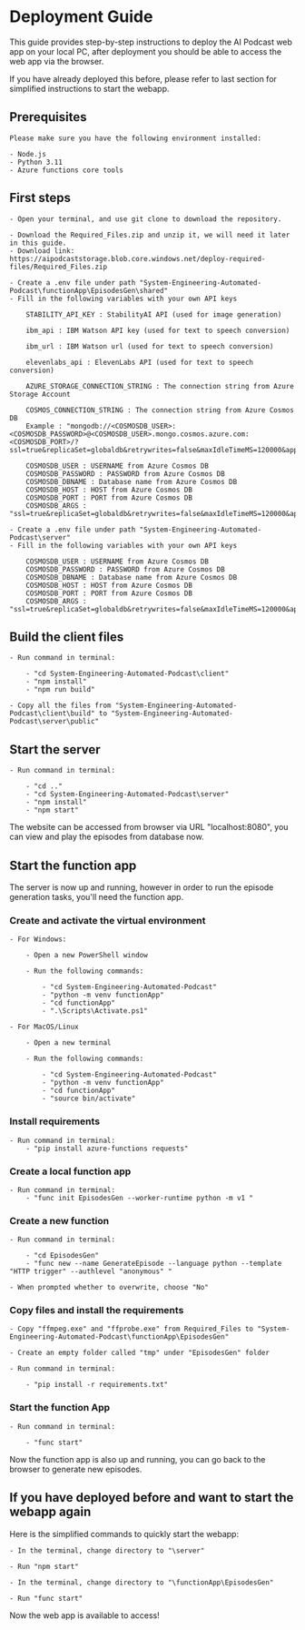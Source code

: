 # Deployment Guide

This guide provides step-by-step instructions to deploy the AI Podcast web app on your local PC, after deployment you should be able to access the web app via the browser.

If you have already deployed this before, please refer to last section for simplified instructions to start the webapp.

## Prerequisites

    Please make sure you have the following environment installed:

    - Node.js
    - Python 3.11
    - Azure functions core tools

## First steps

    - Open your terminal, and use git clone to download the repository.

    - Download the Required_Files.zip and unzip it, we will need it later in this guide.
    - Download link: https://aipodcaststorage.blob.core.windows.net/deploy-required-files/Required_Files.zip

    - Create a .env file under path "System-Engineering-Automated-Podcast\functionApp\EpisodesGen\shared"
    - Fill in the following variables with your own API keys

        STABILITY_API_KEY : StabilityAI API (used for image generation)

        ibm_api : IBM Watson API key (used for text to speech conversion)

        ibm_url : IBM Watson url (used for text to speech conversion)

        elevenlabs_api : ElevenLabs API (used for text to speech conversion)

        AZURE_STORAGE_CONNECTION_STRING : The connection string from Azure Storage Account

        COSMOS_CONNECTION_STRING : The connection string from Azure Cosmos DB
        Example : "mongodb://<COSMOSDB_USER>:<COSMOSDB_PASSWORD>@<COSMOSDB_USER>.mongo.cosmos.azure.com:<COSMOSDB_PORT>/?ssl=true&replicaSet=globaldb&retrywrites=false&maxIdleTimeMS=120000&appName=@<COSMOSDB_USER>@"

        COSMOSDB_USER : USERNAME from Azure Cosmos DB
        COSMOSDB_PASSWORD : PASSWORD from Azure Cosmos DB
        COSMOSDB_DBNAME : Database name from Azure Cosmos DB
        COSMOSDB_HOST : HOST from Azure Cosmos DB
        COSMOSDB_PORT : PORT from Azure Cosmos DB
        COSMOSDB_ARGS : "ssl=true&replicaSet=globaldb&retrywrites=false&maxIdleTimeMS=120000&appName=@<COSMOSDB_USER>@"

    - Create a .env file under path "System-Engineering-Automated-Podcast\server"
    - Fill in the following variables with your own API keys

        COSMOSDB_USER : USERNAME from Azure Cosmos DB
        COSMOSDB_PASSWORD : PASSWORD from Azure Cosmos DB
        COSMOSDB_DBNAME : Database name from Azure Cosmos DB
        COSMOSDB_HOST : HOST from Azure Cosmos DB
        COSMOSDB_PORT : PORT from Azure Cosmos DB
        COSMOSDB_ARGS : "ssl=true&replicaSet=globaldb&retrywrites=false&maxIdleTimeMS=120000&appName=@<COSMOSDB_USER>@"

## Build the client files

    - Run command in terminal:

        - "cd System-Engineering-Automated-Podcast\client"
        - "npm install"
        - "npm run build"

    - Copy all the files from "System-Engineering-Automated-Podcast\client\build" to "System-Engineering-Automated-Podcast\server\public"

## Start the server

    - Run command in terminal:

        - "cd .."
        - "cd System-Engineering-Automated-Podcast\server"
        - "npm install"
        - "npm start"

The website can be accessed from browser via URL "localhost:8080", you can view and play the episodes from database now.

## Start the function app

The server is now up and running, however in order to run the episode generation tasks, you'll need the function app.

### Create and activate the virtual environment

    - For Windows:

        - Open a new PowerShell window

        - Run the following commands:

            - "cd System-Engineering-Automated-Podcast"
            - "python -m venv functionApp"
            - "cd functionApp"
            - ".\Scripts\Activate.ps1"

    - For MacOS/Linux

        - Open a new terminal

        - Run the following commands:

            - "cd System-Engineering-Automated-Podcast"
            - "python -m venv functionApp"
            - "cd functionApp"
            - "source bin/activate"

### Install requirements

    - Run command in terminal:
        - "pip install azure-functions requests"

### Create a local function app

    - Run command in terminal:
        - "func init EpisodesGen --worker-runtime python -m v1 "

### Create a new function

    - Run command in terminal:

        - "cd EpisodesGen"
        - "func new --name GenerateEpisode --language python --template "HTTP trigger" --authlevel "anonymous" "

    - When prompted whether to overwrite, choose "No"

### Copy files and install the requirements

    - Copy "ffmpeg.exe" and "ffprobe.exe" from Required_Files to "System-Engineering-Automated-Podcast\functionApp\EpisodesGen"

    - Create an empty folder called "tmp" under "EpisodesGen" folder

    - Run command in terminal:

        - "pip install -r requirements.txt"

### Start the function App

    - Run command in terminal:
    
        - "func start"

Now the function app is also up and running, you can go back to the browser to generate new episodes.

## If you have deployed before and want to start the webapp again

Here is the simplified commands to quickly start the webapp:

    - In the terminal, change directory to "\server"
    
    - Run "npm start"
    
    - In the terminal, change directory to "\functionApp\EpisodesGen"
    
    - Run "func start"

Now the web app is available to access!
